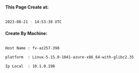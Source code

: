 
   
#### This Page Create at:

```bash

2023-08-21 - 14:53:38 UTC

```

#### Create By Machine:

```bash

Host Name : fv-az257-398

platform  : Linux-5.15.0-1041-azure-x86_64-with-glibc2.35

Ip Local  : 10.1.0.198

```

